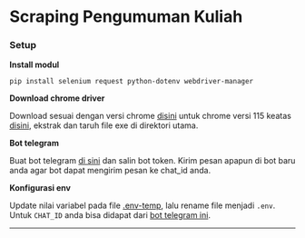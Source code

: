 # Scraping Pengumuman Kuliah

### Setup

**Install modul**
```
pip install selenium request python-dotenv webdriver-manager
```

**Download chrome driver**

Download sesuai dengan versi chrome [disini](https://developer.chrome.com/docs/chromedriver/downloads) untuk chrome versi 115 keatas [disini](https://googlechromelabs.github.io/chrome-for-testing/), ekstrak dan taruh file exe di direktori utama.

**Bot telegram**

Buat bot telegram [di sini](https://t.me/BotFather) dan salin bot token. Kirim pesan apapun di bot baru anda agar bot dapat mengirim pesan ke chat_id anda.

**Konfigurasi env**

Update nilai variabel pada file [.env-temp](.env-temp), lalu rename file menjadi `.env`. Untuk `CHAT_ID` anda bisa didapat dari [bot telegram ini](https://t.me/chatIDrobot).

---